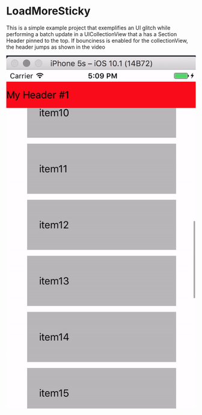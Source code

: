# LoadMoreSticky

This is a simple example project that exemplifies an UI glitch while performing a batch update in a UICollectionView that a has a Section Header pinned to the top.
If bounciness is enabled for the collectionView, the header jumps as shown in the video

![Screenshot](load-more.gif)
